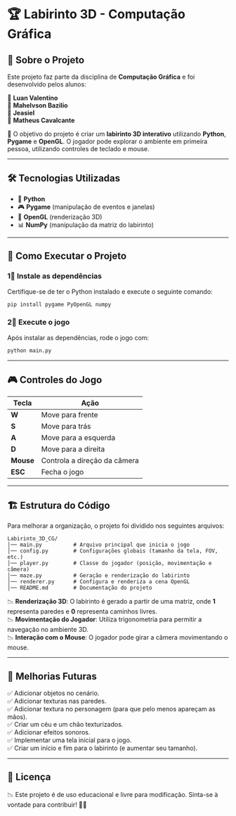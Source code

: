 # 🏆 Labirinto 3D - Computação Gráfica

## 📌 Sobre o Projeto
Este projeto faz parte da disciplina de **Computação Gráfica** e foi desenvolvido pelos alunos:

👤 **Luan Valentino**  
👤 **Mahelvson Bazilio**  
👤 **Jeasiel**  
👤 **Matheus Cavalcante**  

🎯 O objetivo do projeto é criar um **labirinto 3D interativo** utilizando **Python**, **Pygame** e **OpenGL**. O jogador pode explorar o ambiente em primeira pessoa, utilizando controles de teclado e mouse.

---

## 🛠️ Tecnologias Utilizadas
- 🐍 **Python**
- 🎮 **Pygame** (manipulação de eventos e janelas)
- 🎥 **OpenGL** (renderização 3D)
- 📊 **NumPy** (manipulação da matriz do labirinto)

---

## 🚀 Como Executar o Projeto
### **1⃣ Instale as dependências**
Certifique-se de ter o Python instalado e execute o seguinte comando:
```bash
pip install pygame PyOpenGL numpy
```

### **2⃣ Execute o jogo**
Após instalar as dependências, rode o jogo com:
```bash
python main.py
```

---

## 🎮 Controles do Jogo
| Tecla  | Ação |
|--------|------|
| **W**  | Move para frente |
| **S**  | Move para trás |
| **A**  | Move para a esquerda |
| **D**  | Move para a direita |
| **Mouse** | Controla a direção da câmera |
| **ESC** | Fecha o jogo |

---

## 🏗️ Estrutura do Código
Para melhorar a organização, o projeto foi dividido nos seguintes arquivos:

```
Labirinto_3D_CG/
│── main.py          # Arquivo principal que inicia o jogo
│── config.py        # Configurações globais (tamanho da tela, FOV, etc.)
│── player.py        # Classe do jogador (posição, movimentação e câmera)
│── maze.py          # Geração e renderização do labirinto
│── renderer.py      # Configura e renderiza a cena OpenGL
│── README.md        # Documentação do projeto
```

📉 **Renderização 3D**: O labirinto é gerado a partir de uma matriz, onde **1** representa paredes e **0** representa caminhos livres.  
📉 **Movimentação do Jogador**: Utiliza trigonometria para permitir a navegação no ambiente 3D.  
📉 **Interação com o Mouse**: O jogador pode girar a câmera movimentando o mouse.

---

## 🚧 Melhorias Futuras
✅ Adicionar objetos no cenário.  
✅ Adicionar texturas nas paredes.  
✅ Adicionar textura no personagem (para que pelo menos apareçam as mãos).  
✅ Criar um céu e um chão texturizados.  
✅ Adicionar efeitos sonoros.  
✅ Implementar uma tela inicial para o jogo.  
✅ Criar um início e fim para o labirinto (e aumentar seu tamanho).  

---

## 📜 Licença
📉 Este projeto é de uso educacional e livre para modificação. Sinta-se à vontade para contribuir! 🎯🚀


